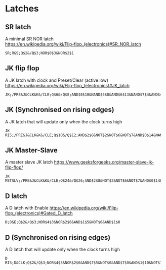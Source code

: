 # Latches

## SR latch

A minimal SR NOR latch  
<https://en.wikipedia.org/wiki/Flip-flop_(electronics)#SR_NOR_latch>  
```
SR;R&S;Q$2&/Q$3;NOR$0$3&NOR$2$1
```

## JK flip flop

A JK latch with clock and Preset/Clear (active low)
<https://en.wikipedia.org/wiki/Flip-flop_(electronics)#JK_latch>
```
JK;/PRE&J&CLK&K&/CLE;Q$6&/Q$8;AND$0$10&NAND$5$8&AND$6$13&NAND$7$4&AND$4$1&NAND$9$11&AND$2$8&AND$6$2&NAND$12$14&AND$3$0
```

## JK (Synchronised on rising edges)

A JK latch that will update only when the clock turns high  
```
JK RIS;/PRE&J&CLK&K&/CLE;Q$10&/Q$12;AND$2$8&NOT$2&NOT$6&NOT$7&AND$0$14&NAND$9$12&AND$10$17&NAND$11$4&AND$4$1&NAND$13$15&AND$5$12&AND$10$5&NAND$16$18&AND$3$0
```

## JK Master-Slave

A master slave JK latch
<https://www.geeksforgeeks.org/master-slave-jk-flip-flop/>  
```
JK MSTSLV;/PRE&J&CLK&K&/CLE;Q$24&/Q$26;AND$2$8&NOT$2&NOT$6&NOT$7&AND$0$14&NAND$9$12&AND$10$17&NAND$11$4&AND$4$1&NAND$13$15&AND$5$12&AND$10$5&NAND$16$18&AND$3$0&AND$33$22&NOT$33&NOT$20&NOT$21&AND$0$28&NAND$23$26&AND$24$31&NAND$25$4&AND$4$10&NAND$27$29&AND$19$26&AND$24$19&NAND$30$32&AND$12$0&NOT$2
```

## D latch

A D latch with Enable
<https://en.wikipedia.org/wiki/Flip-flop_(electronics)#Gated_D_latch>
```
D;D&E;Q$2&/Q$3;NOR$4$3&NOR$2$6&AND$1$5&NOT$0&AND$1$0
```

## D  (Synchronised on rising edges)

A D latch that will update only when the clock turns high
```
D RIS;D&CLK;Q$2&/Q$3;NOR$4$3&NOR$2$6&AND$7$5&NOT$0&AND$7$0&AND$1$10&NOT$1&NOT$8&NOT$9
```
